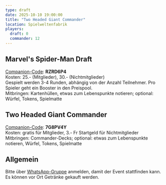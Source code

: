 ```yaml
---
type: draft
date: 2025-10-10 19:00:00
title: "Two Headed Giant Commander"
location: Spielweltenfabrik
players:
  draft: 0
  commander: 12
---
```

## Marvel's Spider-Man Draft
[Companion-Code](/faq/#was-hat-es-mit-dem-companion-code-auf-sich): **RZRD6P4** \
Kosten: 25.- (Mitglieder), 30.- (Nichtmitglieder) \
Gespielt werden 3-4 Runden, abhängig von der Anzahl Teilnehmer.
Pro Spieler geht ein Booster in den Preispool. \
Mitbringen: Kartenhüllen, etwas zum Lebenspunkte notieren; optional: Würfel, Tokens, Spielmatte

## Two Headed Giant Commander
[Companion-Code](/faq/#was-hat-es-mit-dem-companion-code-auf-sich): **7G8PV4Y** \
Kosten: gratis für Mitglieder, 3.- Fr Startgeld für Nichtmitglieder \
Mitbringen: Commander-Decks; optional: etwas zum Lebenspunkte notieren, Würfel, Tokens, Spielmatte

## Allgemein
Bitte über [WhatsApp-Gruppe](https://chat.whatsapp.com/HQ7IINFrZB63esDNRqsIUw) anmelden, damit der Event stattfinden kann. \
Es können vor Ort Getränke gekauft werden.
